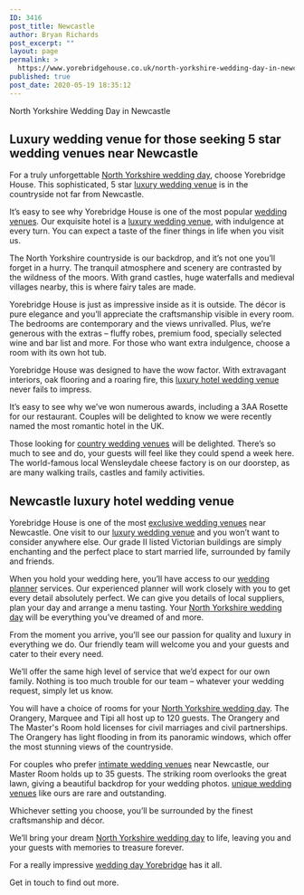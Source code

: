 ```yaml
---
ID: 3416
post_title: Newcastle
author: Bryan Richards
post_excerpt: ""
layout: page
permalink: >
  https://www.yorebridgehouse.co.uk/north-yorkshire-wedding-day-in-newcastle/
published: true
post_date: 2020-05-19 18:35:12
---
```

<p class="section-title">North Yorkshire Wedding Day in Newcastle</p>

<h2 class="section-title sub-title">Luxury wedding venue for those seeking 5 star wedding venues near Newcastle</h2>
For a truly unforgettable <a href="/#ptdi">North Yorkshire wedding day</a>, choose Yorebridge House. This sophisticated, 5 star <a href="/#flw">luxury wedding venue</a> is in the countryside not far from Newcastle.

It’s easy to see why Yorebridge House is one of the most popular <a href="/#flw">wedding venues</a>. Our exquisite hotel is a <a href="/#flw">luxury wedding venue</a>, with indulgence at every turn. You can expect a taste of the finer things in life when you visit us.

The North Yorkshire countryside is our backdrop, and it’s not one you’ll forget in a hurry. The tranquil atmosphere and scenery are contrasted by the wildness of the moors. With grand castles, huge waterfalls and medieval villages nearby, this is where fairy tales are made.

Yorebridge House is just as impressive inside as it is outside. The décor is pure elegance and you’ll appreciate the craftsmanship visible in every room. The bedrooms are contemporary and the views unrivalled. Plus, we’re generous with the extras – fluffy robes, premium food, specially selected wine and bar list and more. For those who want extra indulgence, choose a room with its own hot tub.

Yorebridge House was designed to have the wow factor. With extravagant interiors, oak flooring and a roaring fire, this <a href="/#wtinc">luxury hotel wedding venue</a> never fails to impress.

It’s easy to see why we’ve won numerous awards, including a 3AA Rosette for our restaurant. Couples will be delighted to know we were recently named the most romantic hotel in the UK.

Those looking for <a href="/#flw">country wedding venues</a> will be delighted. There’s so much to see and do, your guests will feel like they could spend a week here. The world-famous local Wensleydale cheese factory is on our doorstep, as are many walking trails, castles and family activities.

<h2 class="section-title sub-title">Newcastle luxury hotel wedding venue</h2>
Yorebridge House is one of the most <a href="/#sll">exclusive wedding venues</a> near Newcastle. One visit to our <a href="/#flw">luxury wedding venue</a> and you won’t want to consider anywhere else. Our grade II listed Victorian buildings are simply enchanting and the perfect place to start married life, surrounded by family and friends.

When you hold your wedding here, you’ll have access to our <a href="/#wtinc">wedding planner</a> services. Our experienced planner will work closely with you to get every detail absolutely perfect. We can give you details of local suppliers, plan your day and arrange a menu tasting. Your <a href="/#ptdi">North Yorkshire wedding day</a> will be everything you’ve dreamed of and more.

From the moment you arrive, you’ll see our passion for quality and luxury in everything we do. Our friendly team will welcome you and your guests and cater to their every need. 

We’ll offer the same high level of service that we’d expect for our own family. Nothing is too much trouble for our team – whatever your wedding request, simply let us know.

You will have a choice of rooms for your <a href="/#ptdi">North Yorkshire wedding day</a>. The Orangery, Marquee and Tipi all host up to 120 guests. The Orangery and The Master's Room hold licenses for civil marriages and civil partnerships. The Orangery has light flooding in from its panoramic windows, which offer the most stunning views of the countryside.

For couples who prefer <a href="/#yc">intimate wedding venues</a> near Newcastle, our Master Room holds up to 35 guests. The striking room overlooks the great lawn, giving a beautiful backdrop for your wedding photos. <a href="/#ptdi">unique wedding venues</a> like ours are rare and outstanding.

Whichever setting you choose, you’ll be surrounded by the finest craftsmanship and décor.

We’ll bring your dream <a href="/#ptdi">North Yorkshire wedding day</a> to life, leaving you and your guests with memories to treasure forever.

For a really impressive <a href="/#flw">wedding day Yorebridge</a> has it all. 

Get in touch to find out more.